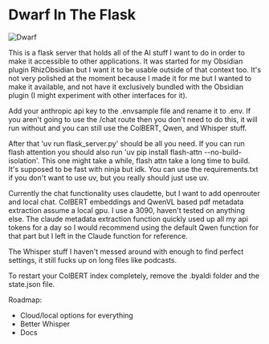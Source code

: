 # Dwarf In The Flask

![Dwarf](https://i.sstatic.net/sUyGg.jpg)

This is a flask server that holds all of the AI stuff I want to do in order to make it accessible to other applications. It was started for my Obsidian plugin RhizObsidian but I want it to be usable outside of that context too. It's not very polished at the moment because I made it for me but I wanted to make it available, and not have it exclusively bundled with the Obsidian plugin (I might experiment with other interfaces for it).

Add your anthropic api key to the .envsample file and rename it to .env. If you aren't going to use the /chat route then you don't need to do this, it will run without and you can still use the ColBERT, Qwen, and Whisper stuff.

After that 'uv run flask_server.py' should be all you need. If you can run flash attention you should also run 'uv pip install flash-attn --no-build-isolation'. This one might take a while, flash attn take a long time to build. It's supposed to be fast with ninja but idk. You can use the requirements.txt if you don't want to use uv, but you really should just use uv.

Currently the chat functionality uses claudette, but I want to add openrouter and local chat. ColBERT embeddings and QwenVL based pdf metadata extraction assume a local gpu. I use a 3090, haven't tested on anything else. The claude metadata extraction function quickly used up all my api tokens for a day so I would recommend using the default Qwen function for that part but I left in the Claude function for reference.

The Whisper stuff I haven't messed around with enough to find perfect settings, it still fucks up on long files like podcasts.

To restart your ColBERT index completely, remove the .byaldi folder and the state.json file.

Roadmap:
- Cloud/local options for everything
- Better Whisper
- Docs
